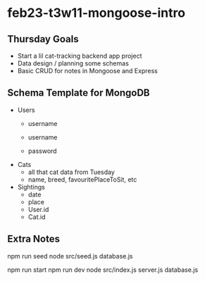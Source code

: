# feb23-t3w11-mongoose-intro

## Thursday Goals

- Start a lil cat-tracking backend app project
- Data design / planning some schemas
- Basic CRUD for notes in Mongoose and Express


## Schema Template for MongoDB
- Users 
	- username
	
	- username
	- password
- Cats 
	- all that cat data from Tuesday 
	- name, breed, favouritePlaceToSit, etc 
- Sightings 
	- date
	- place
	- User.id
	- Cat.id 






## Extra Notes

npm run seed
node src/seed.js
	database.js

npm run start
npm run dev
node src/index.js
	server.js
		database.js 


